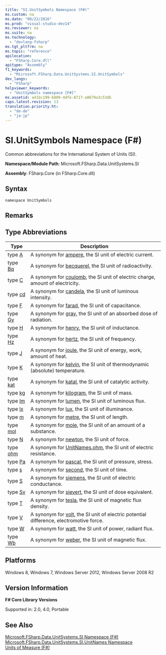 ```yaml
---
title: "SI.UnitSymbols Namespace (F#)"
ms.custom: na
ms.date: "09/22/2016"
ms.prod: "visual-studio-dev14"
ms.reviewer: na
ms.suite: na
ms.technology: 
  - "devlang-fsharp"
ms.tgt_pltfrm: na
ms.topic: "reference"
apilocation: 
  - "FSharp.Core.dll"
apitype: "Assembly"
f1_keywords: 
  - "Microsoft.FSharp.Data.UnitSystems.SI.UnitSymbols"
dev_langs: 
  - "FSharp"
helpviewer_keywords: 
  - "UnitSymbols namespace [F#]"
ms.assetid: a41bc199-6809-4dfe-8717-a0679a3c53db
caps.latest.revision: 13
translation.priority.ht: 
  - "de-de"
  - "ja-jp"
---
```

# SI.UnitSymbols Namespace (F#)
Common abbreviations for the International System of Units (SI).  
  
 **Namespace/Module Path**: Microsoft.FSharp.Data.UnitSystems.SI  
  
 **Assembly**: FSharp.Core (in FSharp.Core.dll)  
  
## Syntax  
  
```  
namespace UnitSymbols  
```  
  
## Remarks  
  
## Type Abbreviations  
  
|Type|Description|  
|----------|-----------------|  
|type [A](../VS_csharp/unitsymbols.a-type-abbreviation--fsharp-.md)|A synonym for [ampere](../VS_csharp/unitnames.ampere-measure--fsharp-.md), the SI unit of electric current.|  
|type [Bq](../VS_csharp/unitsymbols.bq-type-abbreviation--fsharp-.md)|A synonym for [becquerel](../VS_csharp/unitnames.becquerel-type-abbreviation--fsharp-.md), the SI unit of radioactivity.|  
|type [C](../VS_csharp/unitsymbols.c-type-abbreviation--fsharp-.md)|A synonym for [coulomb](../VS_csharp/unitnames.coulomb-type-abbreviation--fsharp-.md), the SI unit of electric charge, amount of electricity.|  
|type [cd](../VS_csharp/unitsymbols.cd-type-abbreviation--fsharp-.md)|A synonym for [candela](../VS_csharp/unitnames.candela-measure--fsharp-.md), the SI unit of luminous intensity.|  
|type [F](../VS_csharp/unitsymbols.f-type-abbreviation--fsharp-.md)|A synonym for [farad](../VS_csharp/unitnames.farad-type-abbreviation--fsharp-.md), the SI unit of capacitance.|  
|type [Gy](../VS_csharp/unitsymbols.gy-type-abbreviation--fsharp-.md)|A synonym for [gray](../VS_csharp/unitnames.gray-type-abbreviation--fsharp-.md), the SI unit of an absorbed dose of radiation.|  
|type [H](../VS_csharp/unitsymbols.h-type-abbreviation--fsharp-.md)|A synonym for [henry](../VS_csharp/unitnames.henry-type-abbreviation--fsharp-.md), the SI unit of inductance.|  
|type [Hz](../VS_csharp/unitsymbols.hz-type-abbreviation--fsharp-.md)|A synonym for [hertz](../VS_csharp/unitnames.hertz-type-abbreviation--fsharp-.md), the SI unit of frequency.|  
|type [J](../VS_csharp/unitsymbols.j-type-abbreviation--fsharp-.md)|A synonym for [joule](../VS_csharp/unitnames.joule-type-abbreviation--fsharp-.md), the SI unit of energy, work, amount of heat.|  
|type [K](../VS_csharp/unitsymbols.k-type-abbreviation--fsharp-.md)|A synonym for [kelvin](../VS_csharp/unitnames.kelvin-measure--fsharp-.md), the SI unit of thermodynamic (absolute) temperature.|  
|type [kat](../VS_csharp/unitsymbols.kat-type-abbreviation--fsharp-.md)|A synonym for [katal](../VS_csharp/unitnames.katal-type-abbreviation--fsharp-.md), the SI unit of catalytic activity.|  
|type [kg](../VS_csharp/unitsymbols.kg-type-abbreviation--fsharp-.md)|A synonym for [kilogram](../VS_csharp/unitnames.kilogram-measure--fsharp-.md), the SI unit of mass.|  
|type [lm](../VS_csharp/unitsymbols.lm-type-abbreviation--fsharp-.md)|A synonym for [lumen](../VS_csharp/unitnames.lumen-type-abbreviation--fsharp-.md), the SI unit of luminous flux.|  
|type [lx](../VS_csharp/unitsymbols.lx-type-abbreviation--fsharp-.md)|A synonym for [lux](../VS_csharp/unitnames.lux-type-abbreviation--fsharp-.md), the SI unit of illuminance.|  
|type [m](../VS_csharp/unitsymbols.m-type-abbreviation--fsharp-.md)|A synonym for [metre](../VS_csharp/unitnames.metre-measure--fsharp-.md), the SI unit of length.|  
|type [mol](../VS_csharp/unitsymbols.mol-type-abbreviation--fsharp-.md)|A synonym for [mole](../VS_csharp/unitnames.mole-measure--fsharp-.md), the SI unit of an amount of a substance.|  
|type [N](../VS_csharp/unitsymbols.n-type-abbreviation--fsharp-.md)|A synonym for [newton](../VS_csharp/unitnames.newton-type-abbreviation--fsharp-.md), the SI unit of force.|  
|type [ohm](../VS_csharp/unitsymbols.ohm-type-abbreviation--fsharp-.md)|A synonym for [UnitNames.ohm](../VS_csharp/unitnames.ohm-type-abbreviation--fsharp-.md), the SI unit of electric resistance.|  
|type [Pa](../VS_csharp/unitsymbols.pa-type-abbreviation--fsharp-.md)|A synonym for [pascal](../VS_csharp/unitnames.pascal-type-abbreviation--fsharp-.md), the SI unit of pressure, stress.|  
|type [s](../VS_csharp/unitsymbols.s-type-abbreviation--fsharp-.md)|A synonym for [second](../VS_csharp/unitnames.second-measure--fsharp-.md), the SI unit of time.|  
|type [S](../VS_csharp/unitsymbols.s-type-abbreviation.md)|A synonym for [siemens](../VS_csharp/unitnames.siemens-type-abbreviation--fsharp-.md), the SI unit of electric conductance.|  
|type [Sv](../VS_csharp/unitsymbols.sv-type-abbreviation--fsharp-.md)|A synonym for [sievert](../VS_csharp/unitnames.sievert-type-abbreviation--fsharp-.md), the SI unit of dose equivalent.|  
|type [T](../VS_csharp/unitsymbols.t-type-abbreviation--fsharp-.md)|A synonym for [tesla](../VS_csharp/unitnames.tesla-type-abbreviation--fsharp-.md), the SI unit of magnetic flux density.|  
|type [V](../VS_csharp/unitsymbols.v-type-abbreviation--fsharp-.md)|A synonym for [volt](../VS_csharp/unitnames.volt-type-abbreviation--fsharp-.md), the SI unit of electric potential difference, electromotive force.|  
|type [W](../VS_csharp/unitsymbols.w-type-abbreviation--fsharp-.md)|A synonym for [watt](../VS_csharp/unitnames.watt-type-abbreviation--fsharp-.md), the SI unit of power, radiant flux.|  
|type [Wb](../VS_csharp/unitsymbols.wb-type-abbreviation--fsharp-.md)|A synonym for [weber](../VS_csharp/unitnames.weber-type-abbreviation--fsharp-.md), the SI unit of magnetic flux.|  
  
## Platforms  
 Windows 8, Windows 7, Windows Server 2012, Windows Server 2008 R2  
  
## Version Information  
 **F# Core Library Versions**  
  
 Supported in: 2.0, 4.0, Portable  
  
## See Also  
 [Microsoft.FSharp.Data.UnitSystems.SI Namespace (F#)](../VS_csharp/microsoft.fsharp.data.unitsystems.si-namespace--fsharp-.md)   
 [Microsoft.FSharp.Data.UnitSystems.SI.UnitNames Namespace](../VS_csharp/si.unitnames-namespace--fsharp-.md)   
 [Units of Measure (F#)](../VS_csharp/units-of-measure--fsharp-.md)